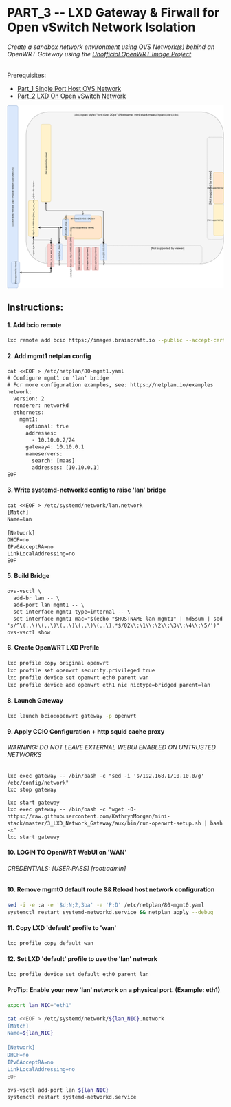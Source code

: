 # PART_3 -- LXD Gateway & Firwall for Open vSwitch Network Isolation
###### Create a sandbox network environment using OVS Network(s) behind an OpenWRT Gateway using the [Unofficial OpenWRT Image Project](https://github.com/containercraft/openwrt-lxd)
Prerequisites:
- [Part_1 Single Port Host OVS Network]
- [Part_2 LXD On Open vSwitch Network]

![CCIO_Hypervisor - LXD On OpenvSwitch](https://github.com/KathrynMorgan/mini-stack/blob/master/3_LXD_Network_Gateway/web/drawio/lxd-gateway.svg)

## Instructions:
#### 1. Add bcio remote
````sh
lxc remote add bcio https://images.braincraft.io --public --accept-certificate
````

#### 2. Add mgmt1 netplan config
````
cat <<EOF > /etc/netplan/80-mgmt1.yaml
# Configure mgmt1 on 'lan' bridge
# For more configuration examples, see: https://netplan.io/examples
network:
  version: 2
  renderer: networkd
  ethernets:
    mgmt1:
      optional: true
      addresses:
        - 10.10.0.2/24
      gateway4: 10.10.0.1
      nameservers:
        search: [maas]
        addresses: [10.10.0.1]
EOF
````

#### 3. Write systemd-networkd config to raise 'lan' bridge

````
cat <<EOF > /etc/systemd/network/lan.network                                                    
[Match]
Name=lan

[Network]
DHCP=no
IPv6AcceptRA=no
LinkLocalAddressing=no
EOF
````

#### 5. Build Bridge
````
ovs-vsctl \
  add-br lan -- \
  add-port lan mgmt1 -- \
  set interface mgmt1 type=internal -- \
  set interface mgmt1 mac="$(echo "$HOSTNAME lan mgmt1" | md5sum | sed 's/^\(..\)\(..\)\(..\)\(..\)\(..\).*$/02\\:\1\\:\2\\:\3\\:\4\\:\5/')"
ovs-vsctl show
````

#### 6. Create OpenWRT LXD Profile
````sh
lxc profile copy original openwrt
lxc profile set openwrt security.privileged true
lxc profile device set openwrt eth0 parent wan
lxc profile device add openwrt eth1 nic nictype=bridged parent=lan
````

#### 8. Launch Gateway
````sh
lxc launch bcio:openwrt gateway -p openwrt
````

#### 9. Apply CCIO Configuration + http squid cache proxy
###### WARNING: DO NOT LEAVE EXTERNAL WEBUI ENABLED ON UNTRUSTED NETWORKS
```
lxc exec gateway -- /bin/bash -c "sed -i 's/192.168.1/10.10.0/g' /etc/config/network" 
lxc stop gateway
```
````
lxc start gateway
lxc exec gateway -- /bin/bash -c "wget -O- https://raw.githubusercontent.com/KathrynMorgan/mini-stack/master/3_LXD_Network_Gateway/aux/bin/run-openwrt-setup.sh | bash -x"
lxc start gateway
````
#### 10. LOGIN TO OpenWRT WebUI on 'WAN'    
###### CREDENTIALS: [USER:PASS] [root:admin]     

#### 10. Remove mgmt0 default route && Reload host network configuration
````sh
sed -i -e :a -e '$d;N;2,3ba' -e 'P;D' /etc/netplan/80-mgmt0.yaml
systemctl restart systemd-networkd.service && netplan apply --debug
````

#### 11. Copy LXD 'default' profile to 'wan'
````sh
lxc profile copy default wan
````

#### 12. Set LXD 'default' profile to use the 'lan' network
````sh
lxc profile device set default eth0 parent lan
````

#### ProTip: Enable your new 'lan' network on a physical port. (Example: eth1)
````sh
export lan_NIC="eth1"
````
````sh
cat <<EOF > /etc/systemd/network/${lan_NIC}.network                                                    
[Match]
Name=${lan_NIC}

[Network]
DHCP=no
IPv6AcceptRA=no
LinkLocalAddressing=no
EOF
````
````sh
ovs-vsctl add-port lan ${lan_NIC}
systemctl restart systemd-networkd.service
````

 <!-- Markdown link & img dfn's -->
[Part_1 Single Port Host OVS Network]: https://github.com/KathrynMorgan/mini-stack/tree/master/1_Single_Port_Host-Open_vSwitch_Network_Configuration
[Part_2 LXD On Open vSwitch Network]: https://github.com/KathrynMorgan/mini-stack/tree/master/2_LXD-On-OVS
